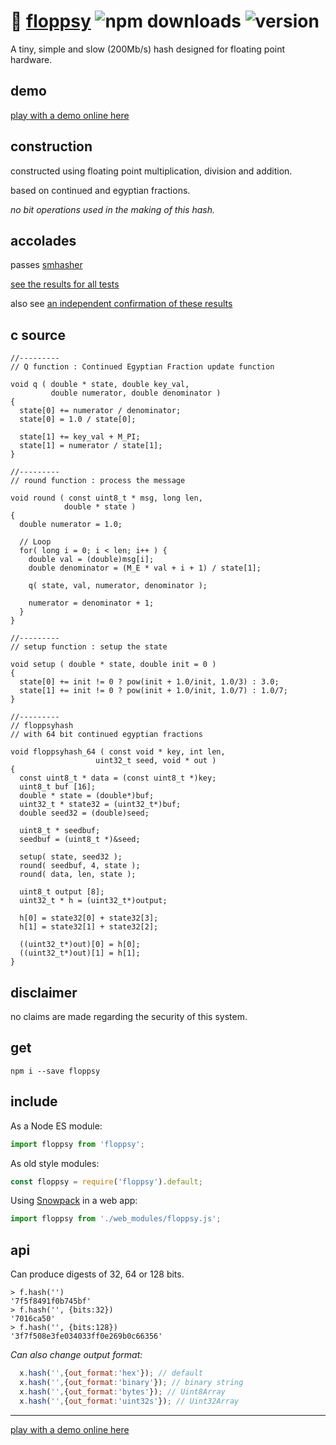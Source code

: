 # :baby_chick: [floppsy](https://github.com/dosyago/floppsy) ![npm downloads](https://img.shields.io/npm/dt/floppsy) ![version](https://img.shields.io/npm/v/floppsy)

A tiny, simple and slow (200Mb/s) hash designed for floating point hardware.

## demo

[play with a demo online here](https://88e9g.csb.app/)

## construction

constructed using floating point multiplication, division and addition.

based on continued and egyptian fractions.

*no bit operations used in the making of this hash.*

## accolades

passes [smhasher](https://github.com/rurban/smhasher)

[see the results for all tests](https://github.com/crislin2046/floppsy/blob/master/smhasher.results.txt)

also see [an independent confirmation of these results](https://github.com/rurban/smhasher/blob/master/doc/floppsyhash_64)


## c source

```
//---------
// Q function : Continued Egyptian Fraction update function

void q ( double * state, double key_val, 
         double numerator, double denominator )
{
  state[0] += numerator / denominator;
  state[0] = 1.0 / state[0];

  state[1] += key_val + M_PI;
  state[1] = numerator / state[1];
}

//---------
// round function : process the message 

void round ( const uint8_t * msg, long len, 
            double * state ) 
{
  double numerator = 1.0;

  // Loop
  for( long i = 0; i < len; i++ ) {
    double val = (double)msg[i];
    double denominator = (M_E * val + i + 1) / state[1];

    q( state, val, numerator, denominator );

    numerator = denominator + 1;
  }
}

//---------
// setup function : setup the state

void setup ( double * state, double init = 0 ) 
{
  state[0] += init != 0 ? pow(init + 1.0/init, 1.0/3) : 3.0;
  state[1] += init != 0 ? pow(init + 1.0/init, 1.0/7) : 1.0/7;
}

//---------
// floppsyhash
// with 64 bit continued egyptian fractions

void floppsyhash_64 ( const void * key, int len,
                   uint32_t seed, void * out )
{
  const uint8_t * data = (const uint8_t *)key;
  uint8_t buf [16];
  double * state = (double*)buf;
  uint32_t * state32 = (uint32_t*)buf;
  double seed32 = (double)seed;

  uint8_t * seedbuf;
  seedbuf = (uint8_t *)&seed;

  setup( state, seed32 );
  round( seedbuf, 4, state );
  round( data, len, state );

  uint8_t output [8];
  uint32_t * h = (uint32_t*)output;
  
  h[0] = state32[0] + state32[3];
  h[1] = state32[1] + state32[2];

  ((uint32_t*)out)[0] = h[0];
  ((uint32_t*)out)[1] = h[1];
} 

```
## disclaimer

no claims are made regarding the security of this system. 

## get

```console
npm i --save floppsy
```

## include

As a Node ES module:

```javascript
import floppsy from 'floppsy';
```

As old style modules:

```javascript
const floppsy = require('floppsy').default;
```

Using [Snowpack](https://github.com/pikapkg/snowpack) in a web app:

```javascript
import floppsy from './web_modules/floppsy.js';
```

## api

Can produce digests of 32, 64 or 128 bits.

```console
> f.hash('')
'7f5f8491f0b745bf'
> f.hash('', {bits:32})
'7016ca50'
> f.hash('', {bits:128})
'3f7f508e3fe034033ff0e269b0c66356'
```

*Can also change output format:*

```javascript
  x.hash('',{out_format:'hex'}); // default
  x.hash('',{out_format:'binary'}); // binary string
  x.hash('',{out_format:'bytes'}); // Uint8Array
  x.hash('',{out_format:'uint32s'}); // Uint32Array
```

---------------

[play with a demo online here](https://codesandbox.io/s/blue-cache-88e9g?fontsize=14&hidenavigation=1&theme=dark)
